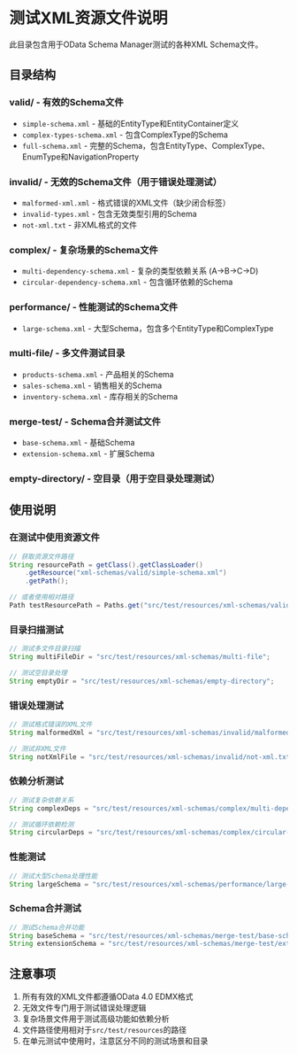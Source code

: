 # 测试XML资源文件说明

此目录包含用于OData Schema Manager测试的各种XML Schema文件。

## 目录结构

### valid/ - 有效的Schema文件
- `simple-schema.xml` - 基础的EntityType和EntityContainer定义
- `complex-types-schema.xml` - 包含ComplexType的Schema
- `full-schema.xml` - 完整的Schema，包含EntityType、ComplexType、EnumType和NavigationProperty

### invalid/ - 无效的Schema文件（用于错误处理测试）
- `malformed-xml.xml` - 格式错误的XML文件（缺少闭合标签）
- `invalid-types.xml` - 包含无效类型引用的Schema
- `not-xml.txt` - 非XML格式的文件

### complex/ - 复杂场景的Schema文件
- `multi-dependency-schema.xml` - 复杂的类型依赖关系 (A->B->C->D)
- `circular-dependency-schema.xml` - 包含循环依赖的Schema

### performance/ - 性能测试的Schema文件
- `large-schema.xml` - 大型Schema，包含多个EntityType和ComplexType

### multi-file/ - 多文件测试目录
- `products-schema.xml` - 产品相关的Schema
- `sales-schema.xml` - 销售相关的Schema  
- `inventory-schema.xml` - 库存相关的Schema

### merge-test/ - Schema合并测试文件
- `base-schema.xml` - 基础Schema
- `extension-schema.xml` - 扩展Schema

### empty-directory/ - 空目录（用于空目录处理测试）

## 使用说明

### 在测试中使用资源文件
```java
// 获取资源文件路径
String resourcePath = getClass().getClassLoader()
    .getResource("xml-schemas/valid/simple-schema.xml")
    .getPath();

// 或者使用相对路径
Path testResourcePath = Paths.get("src/test/resources/xml-schemas/valid");
```

### 目录扫描测试
```java
// 测试多文件目录扫描
String multiFileDir = "src/test/resources/xml-schemas/multi-file";

// 测试空目录处理
String emptyDir = "src/test/resources/xml-schemas/empty-directory";
```

### 错误处理测试
```java
// 测试格式错误的XML文件
String malformedXml = "src/test/resources/xml-schemas/invalid/malformed-xml.xml";

// 测试非XML文件
String notXmlFile = "src/test/resources/xml-schemas/invalid/not-xml.txt";
```

### 依赖分析测试
```java
// 测试复杂依赖关系
String complexDeps = "src/test/resources/xml-schemas/complex/multi-dependency-schema.xml";

// 测试循环依赖检测
String circularDeps = "src/test/resources/xml-schemas/complex/circular-dependency-schema.xml";
```

### 性能测试
```java
// 测试大型Schema处理性能
String largeSchema = "src/test/resources/xml-schemas/performance/large-schema.xml";
```

### Schema合并测试
```java
// 测试Schema合并功能
String baseSchema = "src/test/resources/xml-schemas/merge-test/base-schema.xml";
String extensionSchema = "src/test/resources/xml-schemas/merge-test/extension-schema.xml";
```

## 注意事项

1. 所有有效的XML文件都遵循OData 4.0 EDMX格式
2. 无效文件专门用于测试错误处理逻辑
3. 复杂场景文件用于测试高级功能如依赖分析
4. 文件路径使用相对于`src/test/resources`的路径
5. 在单元测试中使用时，注意区分不同的测试场景和目录
